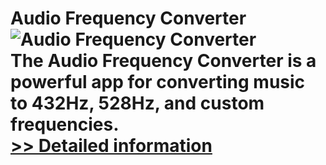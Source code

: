 # Audio Frequency Converter<br />![Audio Frequency Converter](https://mycommerce.akamaized.net/api/pimages/P301016392/BIG/301016392.JPG)<br />The Audio Frequency Converter is a powerful app for converting music to 432Hz, 528Hz, and custom frequencies.<br />[>> Detailed information](https://secure.shareit.com/shareit/product.html?productid=301016392&affiliateid=200057808)